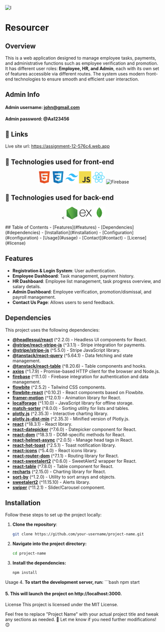 ![I](https://i.ibb.co.com/BD10Fw7/Screenshot-2025-02-05-112728.png)
# Resourcer


## Overview
This is a web application designed to manage employee tasks, payments, and administrative functions such as employee verification and promotion. It has different user roles: **Employee, HR, and Admin**, each with its own set of features accessible via different routes. The system uses modern front-end technologies to ensure smooth and efficient user interaction.
## Admin Info
#### Admin username: john@gmail.com
#### Admin password: @Aa123456

## 🔗 Links
Live site url: https://assignment-12-576c4.web.app
## 🚀 Technologies used for front-end

<p align="center">
    <img src="https://raw.githubusercontent.com/devicons/devicon/master/icons/html5/html5-original.svg" alt="HTML5" width="40" height="40"/>
    <img src="https://raw.githubusercontent.com/devicons/devicon/master/icons/css3/css3-original.svg" alt="CSS3" width="40" height="40"/>
    <img src="https://raw.githubusercontent.com/devicons/devicon/master/icons/tailwindcss/tailwindcss-original.svg" alt="Tailwind CSS" width="40" height="40"/>
    <img src="https://raw.githubusercontent.com/devicons/devicon/master/icons/javascript/javascript-original.svg" alt="JavaScript" width="40" height="40"/>
    <img src="https://raw.githubusercontent.com/devicons/devicon/master/icons/react/react-original.svg" alt="React" width="40" height="40"/>
     <img src="https://www.vectorlogo.zone/logos/firebase/firebase-icon.svg" alt="Firebase" width="40" height="40"/>
</p>

## 🚀 Technologies used for back-end

<p align="center">
    < <img src="https://raw.githubusercontent.com/devicons/devicon/master/icons/nodejs/nodejs-original.svg" alt="Node.js" width="40" height="40"/>
    <img src="https://raw.githubusercontent.com/devicons/devicon/master/icons/express/express-original.svg" alt="Express.js" width="40" height="40"/>
    <img src="https://raw.githubusercontent.com/devicons/devicon/master/icons/mongodb/mongodb-original.svg" alt="MongoDB" width="40" height="40"/>
</p>
## Table of Contents
- [Features](#features)
- [Dependencies](#dependencies)
- [Installation](#installation)
- [Configuration](#configuration)
- [Usage](#usage)
- [Contact](#contact)
- [License](#license)

## Features
- **Registration & Login System**: User authentication.
- **Employee Dashboard**: Task management, payment history.
- **HR Dashboard**: Employee list management, task progress overview, and salary details.
- **Admin Dashboard**: Employee verification, promotion/dismissal, and payroll management.
- **Contact Us Page**: Allows users to send feedback.

## Dependencies
This project uses the following dependencies:

- **[@headlessui/react](https://headlessui.com/)** (^2.2.0) - Headless UI components for React.
- **[@stripe/react-stripe-js](https://stripe.com/docs/stripe-js/react)** (^3.1.1) - Stripe integration for payments.
- **[@stripe/stripe-js](https://stripe.com/docs/stripe-js)** (^5.5.0) - Stripe JavaScript library.
- **[@tanstack/react-query](https://tanstack.com/query)** (^5.64.1) - Data fetching and state management.
- **[@tanstack/react-table](https://tanstack.com/table)** (^8.20.6) - Table components and hooks.
- **[axios](https://axios-http.com/)** (^1.7.9) - Promise-based HTTP client for the browser and Node.js.
- **[firebase](https://firebase.google.com/)** (^11.1.0) - Firebase integration for authentication and data management.
- **[flowbite](https://flowbite.com/)** (^2.5.2) - Tailwind CSS components.
- **[flowbite-react](https://flowbite.com/docs/react/)** (^0.10.2) - React components based on Flowbite.
- **[framer-motion](https://www.framer.com/motion/)** (^12.0.1) - Animation library for React.
- **[localforage](https://localforage.github.io/localForage/)** (^1.10.0) - JavaScript library for offline storage.
- **[match-sorter](https://github.com/kentcdodds/match-sorter)** (^8.0.0) - Sorting utility for lists and tables.
- **[plotly.js](https://plotly.com/javascript/)** (^2.35.3) - Interactive charting library.
- **[plotly.js-dist-min](https://plotly.com/javascript/)** (^2.35.3) - Minified version of Plotly.js.
- **[react](https://react.dev/)** (^18.3.1) - React library.
- **[react-datepicker](https://reactdatepicker.com/)** (^7.6.0) - Datepicker component for React.
- **[react-dom](https://react.dev/)** (^18.3.1) - DOM-specific methods for React.
- **[react-helmet-async](https://github.com/staylor/react-helmet-async)** (^2.0.5) - Manage head tags in React.
- **[react-hot-toast](https://react-hot-toast.com/)** (^2.5.1) - Toast notification library.
- **[react-icons](https://react-icons.github.io/react-icons/)** (^5.4.0) - React icons library.
- **[react-router-dom](https://reactrouter.com/)** (^7.1.1) - Routing library for React.
- **[react-sweetalert2](https://github.com/sweetalert2/react-sweetalert2)** (^0.6.0) - SweetAlert2 wrapper for React.
- **[react-table](https://react-table.tanstack.com/)** (^7.8.0) - Table component for React.
- **[recharts](https://recharts.org/)** (^2.15.0) - Charting library for React.
- **[sort-by](https://www.npmjs.com/package/sort-by)** (^1.2.0) - Utility to sort arrays and objects.
- **[sweetalert2](https://sweetalert2.github.io/)** (^11.15.10) - Alerts library.
- **[swiper](https://swiperjs.com/)** (^11.2.1) - Slider/Carousel component.

## Installation
Follow these steps to set up the project locally:

1. **Clone the repository**:
   ```bash
   git clone https://github.com/your-username/project-name.git
2. **Navigate into the project directory:**
   ```bash
   cd project-name
3. **Install the dependencies:**
    ```bash
    npm install
Usage
4. **To start the development server, run:**
    ```bash
    npm start
#### 5. This will launch the project on http://localhost:3000.
License
This project is licensed under the MIT License.

Feel free to replace "Project Name" with your actual project title and tweak any sections as needed. 🚀 Let me know if you need further modifications! 😊


 










